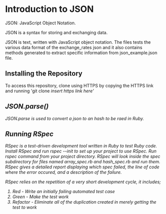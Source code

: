 # Introduction to JSON

JSON: JavaScript Object Notation.

JSON is a syntax for storing and exchanging data.

JSON is text, written with JavaScript object notation. The files tests the various data format of the exchange_rates json and it also contains methods generated to extract specific information from json_example.json file.

## Installing the Repository
To access this repository, clone using HTTPS by copying the HTTPS link and running 'git clone <i>insert https link here'

## JSON.parse()
JSON.parse is used to convert a json to an hash to be raed in Ruby.

##  Running RSpec
RSpec is a test-driven development tool written in Ruby to test Ruby code.
Install RSpec and run rspec --init to set up your project to use RSpec. Run rspec command from your project directory. RSpec will look inside the spec subdirectory for files named array_spec.rb and hash_spec.rb and run them. RSpec gives a detailed report displaying which spec failed, the line of code where the error occured, and a description of the failure.

RSpec relies on the repetition of a very short development cycle, it includes;

1. Red - Write an initially failing automated test case
2. Green - Make the test work
3. Refactor - Eliminate all of the duplication created in merely getting the test to work
